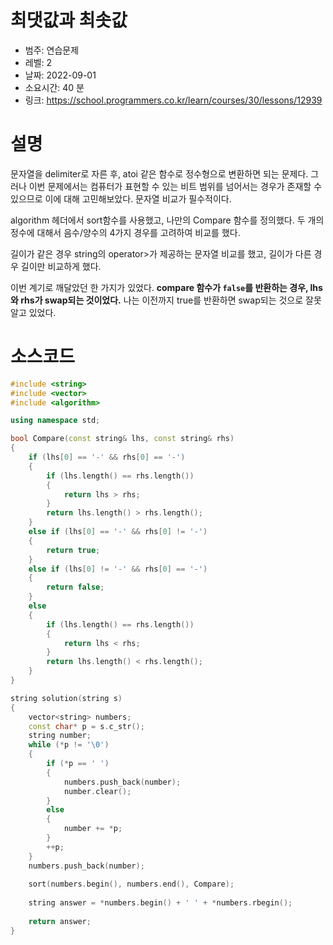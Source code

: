 # 최댓값과 최솟값
* 범주: 연습문제
* 레벨: 2
* 날짜: 2022-09-01
* 소요시간: 40 분
* 링크: https://school.programmers.co.kr/learn/courses/30/lessons/12939

# 설명
문자열을 delimiter로 자른 후, atoi 같은 함수로 정수형으로 변환하면 되는 문제다. 그러나 이번 문제에서는 컴퓨터가 표현할 수 있는 비트 범위를 넘어서는 경우가 존재할 수 있으므로 이에 대해 고민해보았다. 문자열 비교가 필수적이다.

algorithm 헤더에서 sort함수를 사용했고, 나만의 Compare 함수를 정의했다. 두 개의 정수에 대해서 음수/양수의 4가지 경우를 고려하여 비교를 했다.

길이가 같은 경우 string의 operator>가 제공하는 문자열 비교를 했고, 길이가 다른 경우 길이만 비교하게 했다.

이번 계기로 깨달았던 한 가지가 있었다. **compare 함수가 `false`를 반환하는 경우, lhs와 rhs가 swap되는 것이었다.** 나는 이전까지 true를 반환하면 swap되는 것으로 잘못 알고 있었다.


# 소스코드
```cpp
#include <string>
#include <vector>
#include <algorithm>

using namespace std;

bool Compare(const string& lhs, const string& rhs)
{
    if (lhs[0] == '-' && rhs[0] == '-')
    {
        if (lhs.length() == rhs.length())
        {
            return lhs > rhs;
        }
        return lhs.length() > rhs.length();
    }
    else if (lhs[0] == '-' && rhs[0] != '-')
    {
        return true;
    }
    else if (lhs[0] != '-' && rhs[0] == '-')
    {
        return false;
    }
    else
    {
        if (lhs.length() == rhs.length())
        {
            return lhs < rhs;
        }
        return lhs.length() < rhs.length();
    }
}

string solution(string s)
{    
    vector<string> numbers;
    const char* p = s.c_str();
    string number;
    while (*p != '\0')
    {
        if (*p == ' ')
        {
            numbers.push_back(number);
            number.clear();
        }
        else
        {
            number += *p;
        }
        ++p;
    }
    numbers.push_back(number);
    
    sort(numbers.begin(), numbers.end(), Compare);
    
    string answer = *numbers.begin() + ' ' + *numbers.rbegin();
    
    return answer;
}
```